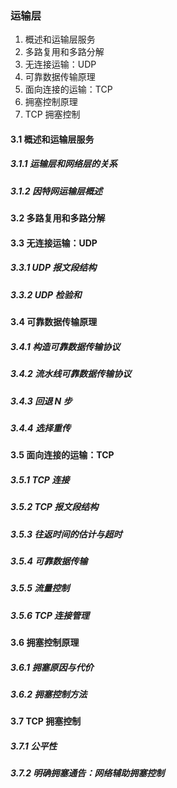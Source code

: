 ### 运输层

1. 概述和运输层服务
2. 多路复用和多路分解
3. 无连接运输：UDP
4. 可靠数据传输原理
5. 面向连接的运输：TCP
6. 拥塞控制原理
7. TCP 拥塞控制

#### 3.1 概述和运输层服务
##### 3.1.1 运输层和网络层的关系
##### 3.1.2 因特网运输层概述

#### 3.2 多路复用和多路分解
#### 3.3 无连接运输：UDP
##### 3.3.1 UDP 报文段结构
##### 3.3.2 UDP 检验和

#### 3.4 可靠数据传输原理
##### 3.4.1 构造可靠数据传输协议
##### 3.4.2 流水线可靠数据传输协议
##### 3.4.3 回退 N 步
##### 3.4.4 选择重传

#### 3.5 面向连接的运输：TCP
##### 3.5.1 TCP 连接
##### 3.5.2 TCP 报文段结构
##### 3.5.3 往返时间的估计与超时
##### 3.5.4 可靠数据传输
##### 3.5.5 流量控制
##### 3.5.6 TCP 连接管理

#### 3.6 拥塞控制原理

##### 3.6.1 拥塞原因与代价
##### 3.6.2 拥塞控制方法
#### 3.7 TCP 拥塞控制
##### 3.7.1 公平性
##### 3.7.2 明确拥塞通告：网络辅助拥塞控制
